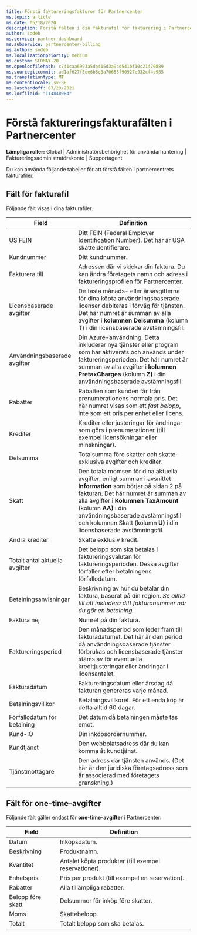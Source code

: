 ```yaml
---
title: Förstå faktureringsfakturor för Partnercenter
ms.topic: article
ms.date: 05/18/2020
description: Förstå fälten i din fakturafil för fakturering i Partnercenter. Här ingår fält och definitioner för alla fakturafält och avgiftsfält för en gång.
author: sodeb
ms.service: partner-dashboard
ms.subservice: partnercenter-billing
ms.author: sodeb
ms.localizationpriority: medium
ms.custom: SEOMAY.20
ms.openlocfilehash: c741caa6993a5da415d3a94d541bf10c21470889
ms.sourcegitcommit: ad1af627f5ee6b6e3a70655f90927e932cf4c985
ms.translationtype: MT
ms.contentlocale: sv-SE
ms.lasthandoff: 07/29/2021
ms.locfileid: "114840084"
---
```

# <a name="understand-partner-center-billing-invoice-fields"></a>Förstå faktureringsfakturafälten i Partnercenter

**Lämpliga roller:** Global | Administratörsbehörighet för användarhantering | Faktureringsadministratörskonto | Supportagent

Du kan använda följande tabeller för att förstå fälten i partnercentrets fakturafiler.

## <a name="invoice-file-fields"></a>Fält för fakturafil

Följande fält visas i dina fakturafiler.

| Field | Definition |
| ----- | ---------- |
| US FEIN | Ditt FEIN (Federal Employer Identification Number). Det här är USA skatteidentifierare. |
| Kundnummer | Ditt kundnummer. |
| Fakturera till | Adressen där vi skickar din faktura. Du kan ändra företagets namn och adress i faktureringsprofilen för Partnercenter. |
| Licensbaserade avgifter | De fasta månads- eller årsavgifterna för dina köpta användningsbaserade licenser debiteras i förväg för tjänsten. Det här numret är summan av alla avgifter i **kolumnen Delsumma** (kolumn **T**) i din licensbaserade avstämningsfil. |
| Användningsbaserade avgifter | Din Azure-användning. Detta inkluderar nya tjänster eller program som har aktiverats och används under faktureringsperioden. Det här numret är summan av alla avgifter i **kolumnen PretaxCharges** (kolumn **Z)** i din användningsbaserade avstämningsfil. |
| Rabatter | Rabatten som kunden får från prenumerationens normala pris. Det här numret visas som ett *fast belopp*, inte som ett pris per enhet eller licens. |
| Krediter | Krediter eller justeringar för ändringar som görs i prenumerationer (till exempel licensökningar eller minskningar). |
| Delsumma | Totalsumma före skatter och skatte-exklusiva avgifter och krediter. |
| Skatt | Den totala momsen för dina aktuella avgifter, enligt summan i avsnittet **Information** som börjar på sidan 2 på fakturan. Det här numret är summan av alla avgifter i **Kolumnen TaxAmount** (kolumn  **AA)** i din användningsbaserade avstämningsfil och kolumnen Skatt (kolumn **U)** i din licensbaserade avstämningsfil. |
| Andra krediter | Skatte exklusiv kredit. |
| Totalt antal aktuella avgifter | Det belopp som ska betalas i faktureringsvalutan för faktureringsperioden. Dessa avgifter förfaller efter betalningens förfallodatum. |
| Betalningsanvisningar | Beskrivning av hur du betalar din faktura, baserat på din region. *Se alltid till att inkludera ditt fakturanummer när du gör en betalning.* |
| Faktura nej | Numret på din faktura. |
| Faktureringsperiod | Den månadsperiod som leder fram till fakturadatumet. Det här är den period då användningsbaserade tjänster förbrukas och licensbaserade tjänster stäms av för eventuella kreditjusteringar eller ändringar i licensantalet. |
| Fakturadatum | Faktureringsdatum eller årsdag då fakturan genereras varje månad. |
| Betalningsvillkor | Betalningsvillkoret. För ett enda köp är detta alltid 60 dagar. |
| Förfallodatum för betalning | Det datum då betalningen måste tas emot. |
| Kund-IO | Din inköpsordernummer. |
| Kundtjänst | Den webbplatsadress där du kan komma åt kundtjänst. |
| Tjänstmottagare | Den adress där tjänsten används. (Det här är den juridiska företagsadress som är associerad med företagets granskning.) |

## <a name="one-time-charges-fields"></a>Fält för one-time-avgifter

Följande fält gäller endast för **one-time-avgifter** i Partnercenter:

| Field | Definition |
| ----- | ---------- |
| Datum | Inköpsdatum. |
| Beskrivning | Produktnamn. |
| Kvantitet | Antalet köpta produkter (till exempel reservationer). |
| Enhetspris | Pris per produkt (till exempel en reservation). |
| Rabatter | Alla tillämpliga rabatter. |
| Belopp före skatt | Delsummor för inköp före skatter. |
| Moms | Skattebelopp. |
| Totalt | Totalt belopp som ska betalas. |

